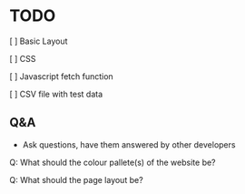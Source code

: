 # TODO
[ ] Basic Layout

[ ] CSS

[ ] Javascript fetch function

[ ] CSV file with test data

## Q&A
- Ask questions, have them answered by other developers
  
Q: What should the colour pallete(s) of the website be?

Q: What should the page layout be?